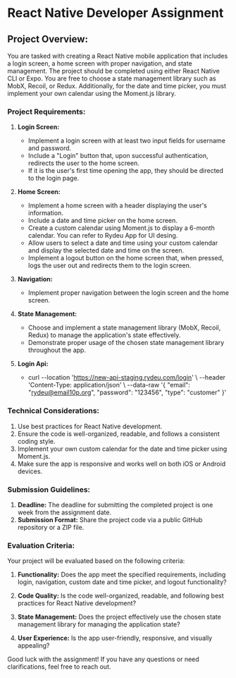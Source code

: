 # React Native Developer Assignment

## Project Overview:

You are tasked with creating a React Native mobile application that includes a login screen, a home screen with proper navigation, and state management. The project should be completed using either React Native CLI or Expo. You are free to choose a state management library such as MobX, Recoil, or Redux. Additionally, for the date and time picker, you must implement your own calendar using the Moment.js library.

### Project Requirements:

1. **Login Screen:**
   - Implement a login screen with at least two input fields for username and password.
   - Include a "Login" button that, upon successful authentication, redirects the user to the home screen.
   - If it is the user's first time opening the app, they should be directed to the login page.

2. **Home Screen:**
   - Implement a home screen with a header displaying the user's information.
   - Include a date and time picker on the home screen.
   - Create a custom calendar using Moment.js to display a 6-month calendar. You can refer to Rydeu App for UI desing.
   - Allow users to select a date and time using your custom calendar and display the selected date and time on the screen.
   - Implement a logout button on the home screen that, when pressed, logs the user out and redirects them to the login screen.

3. **Navigation:**
   - Implement proper navigation between the login screen and the home screen.

4. **State Management:**
   - Choose and implement a state management library (MobX, Recoil, Redux) to manage the application's state effectively.
   - Demonstrate proper usage of the chosen state management library throughout the app.

5. **Login Api:**
   - curl --location 'https://new-api-staging.rydeu.com/login' \ --header 'Content-Type: application/json' \ --data-raw '{
       "email": "rydeu@email10p.org",
       "password": "123456",
       "type": "customer"
   }' 

### Technical Considerations:

1. Use best practices for React Native development.
2. Ensure the code is well-organized, readable, and follows a consistent coding style.
3. Implement your own custom calendar for the date and time picker using Moment.js.
4. Make sure the app is responsive and works well on both iOS or Android devices.

### Submission Guidelines:

1. **Deadline:** The deadline for submitting the completed project is one week from the assignment date.
2. **Submission Format:** Share the project code via a public GitHub repository or a ZIP file.

### Evaluation Criteria:

Your project will be evaluated based on the following criteria:

1. **Functionality:** Does the app meet the specified requirements, including login, navigation, custom date and time picker, and logout functionality?

2. **Code Quality:** Is the code well-organized, readable, and following best practices for React Native development?

3. **State Management:** Does the project effectively use the chosen state management library for managing the application state?

4. **User Experience:** Is the app user-friendly, responsive, and visually appealing?

Good luck with the assignment! If you have any questions or need clarifications, feel free to reach out.
